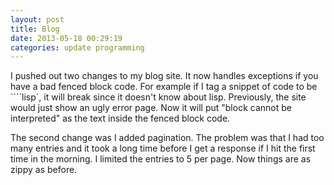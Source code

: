 ```yaml
---
layout: post
title: Blog 
date: 2013-05-18 00:29:19
categories: update programming
---
```

I pushed out two changes to my blog site.  It now handles exceptions if you
have a bad fenced block code.  For example if I tag a snippet of code to be
````lisp`, it will break since it doesn't know about lisp.  Previously, the
site would just show an ugly error page.  Now it will put "block cannot be
interpreted" as the text inside the fenced block code.

The second change was I added pagination.  The problem was that I had too many
entries and it took a long time before I get a response if I hit the first time
in the morning.  I limited the entries to 5 per page.  Now things are as zippy
as before.
